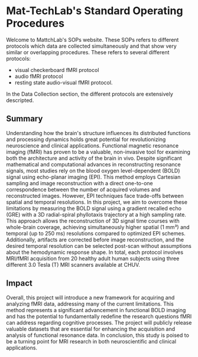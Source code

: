# Mat-TechLab's Standard Operating Procedures

Welcome to MattchLab's SOPs website. These SOPs refers to different protocols which data are collected simultaneously and that show very similar or overlapping procedures. These refers to several different protocols: 

- visual checkerboard fMRI protocol
- audio fMRI protocol 
- resting state audio-visual fMRI protocol. 

In the Data Collection section, the different protocols are extensively descripted. 



## Summary

Understanding how the brain's structure influences its distributed functions and processing dynamics holds great potential for revolutionizing neuroscience and clinical applications. Functional magnetic resonance imaging (fMRI) has proven to be a valuable, non-invasive tool for examining both the architecture and activity of the brain in vivo. Despite significant mathematical and computational advances in reconstructing resonance signals, most studies rely on the blood oxygen level-dependent (BOLD) signal using echo-planar imaging (EPI). This method employs Cartesian sampling and image reconstruction with a direct one-to-one correspondence between the number of acquired volumes and reconstructed images. However, EPI techniques face trade-offs between spatial and temporal resolutions. In this project, we aim to overcome these limitations by measuring the BOLD signal using a gradient recalled echo (GRE) with a 3D radial-spiral phyllotaxis trajectory at a high sampling rate. This approach allows the reconstruction of 3D signal time courses with whole-brain coverage, achieving simultaneously higher spatial (1 mm³) and temporal (up to 250 ms) resolutions compared to optimized EPI schemes. Additionally, artifacts are corrected before image reconstruction, and the desired temporal resolution can be selected post-scan without assumptions about the hemodynamic response shape. In total, each protocol involves MRI/fMRI acquisition from 20 healthy adult human subjects using three different 3.0 Tesla (T) MRI scanners available at CHUV.

## Impact
Overall, this project will introduce a new framework for acquiring and analyzing fMRI data, addressing many of the current limitations. This method represents a significant advancement in functional BOLD imaging and has the potential to fundamentally redefine the research questions fMRI can address regarding cognitive processes. The project will publicly release valuable datasets that are essential for enhancing the acquisition and analysis of functional resonance data. In conclusion, this study is poised to be a turning point for MRI research in both neuroscientific and clinical applications.
